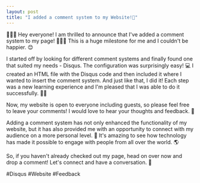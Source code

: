 ```yaml
---
layout: post
title: "I added a comment system to my Website!🚀"
---
```


🎉🎉🎉 Hey everyone! I am thrilled to announce that I've added a comment system to my page! 🚀🚀🚀 This is a huge milestone for me and I couldn't be happier. 😊

I started off by looking for different comment systems and finally found one that suited my needs - Disqus. The configuration was surprisingly easy! 💻 I created an HTML file with the Disqus code and then included it where I wanted to insert the comment system. And just like that, I did it! Each step was a new learning experience and I'm pleased that I was able to do it successfully. 🙌🏼

Now, my website is open to everyone including guests, so please feel free to leave your comments! I would love to hear your thoughts and feedback. 🤗

Adding a comment system has not only enhanced the functionality of my website, but it has also provided me with an opportunity to connect with my audience on a more personal level. 💬 It's amazing to see how technology has made it possible to engage with people from all over the world. 🌎

So, if you haven't already checked out my page, head on over now and drop a comment! Let's connect and have a conversation. 🤝

#Disqus #Website #Feedback
